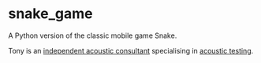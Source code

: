 # snake_game
A Python version of the classic mobile game Snake.

Tony is an <a href="https://www.timbral.co.uk">independent acoustic consultant</a> specialising in <a href="https://www.timbral.co.uk/testing-and-commissioning">acoustic testing</a>.
